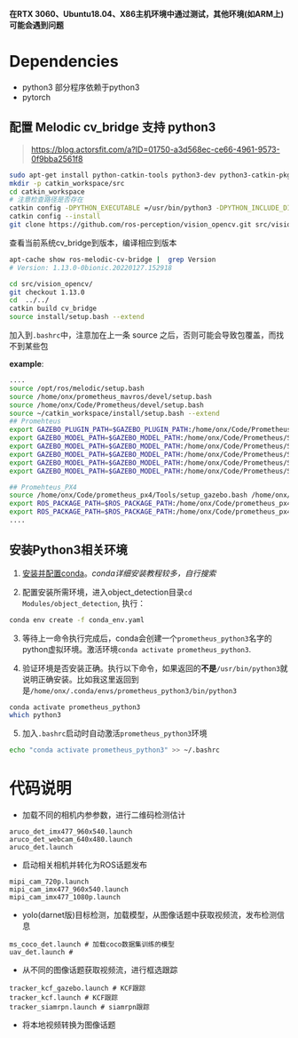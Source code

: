 **在RTX 3060、Ubuntu18.04、X86主机环境中通过测试，其他环境(如ARM上)可能会遇到问题**

# Dependencies

- python3 部分程序依赖于python3
- pytorch

## 配置 Melodic cv_bridge 支持 python3
> https://blog.actorsfit.com/a?ID=01750-a3d568ec-ce66-4961-9573-0f9bba2561f8

```bash
sudo apt-get install python-catkin-tools python3-dev python3-catkin-pkg-modules python3-numpy python3-yaml ros-melodic-cv-bridge
mkdir -p catkin_workspace/src
cd catkin_workspace
# 注意检查路径是否存在
catkin config -DPYTHON_EXECUTABLE =/usr/bin/python3 -DPYTHON_INCLUDE_DIR =/usr/include/python3.6m -DPYTHON_LIBRARY =/usr/lib/x86_64-linux-gnu/libpython3.6m.so
catkin config --install
git clone https://github.com/ros-perception/vision_opencv.git src/vision_opencv
```

查看当前系统cv_bridge到版本，编译相应到版本
```bash
apt-cache show ros-melodic-cv-bridge |  grep Version
# Version: 1.13.0-0bionic.20220127.152918

cd src/vision_opencv/
git checkout 1.13.0
cd  ../../
catkin build cv_bridge
source install/setup.bash --extend
```

加入到`.bashrc`中，注意加在上一条 source 之后，否则可能会导致包覆盖，而找不到某些包

**example**:
```bash
....
source /opt/ros/melodic/setup.bash
source /home/onx/prometheus_mavros/devel/setup.bash
source /home/onx/Code/Prometheus/devel/setup.bash
source ~/catkin_workspace/install/setup.bash --extend
## Promehteus
export GAZEBO_PLUGIN_PATH=$GAZEBO_PLUGIN_PATH:/home/onx/Code/Prometheus/devel/lib
export GAZEBO_MODEL_PATH=$GAZEBO_MODEL_PATH:/home/onx/Code/Prometheus/Simulator/gazebo_simulator/gazebo_models/uav_models
export GAZEBO_MODEL_PATH=$GAZEBO_MODEL_PATH:/home/onx/Code/Prometheus/Simulator/gazebo_simulator/gazebo_models/ugv_models
export GAZEBO_MODEL_PATH=$GAZEBO_MODEL_PATH:/home/onx/Code/Prometheus/Simulator/gazebo_simulator/gazebo_models/sensor_models
export GAZEBO_MODEL_PATH=$GAZEBO_MODEL_PATH:/home/onx/Code/Prometheus/Simulator/gazebo_simulator/gazebo_models/scene_models
export GAZEBO_MODEL_PATH=$GAZEBO_MODEL_PATH:/home/onx/Code/Prometheus/Simulator/gazebo_simulator/gazebo_models/texture

## Promehteus_PX4
source /home/onx/Code/prometheus_px4/Tools/setup_gazebo.bash /home/onx/Code/prometheus_px4 /home/onx/Code/prometheus_px4/build/amovlab_sitl_default >> /dev/null
export ROS_PACKAGE_PATH=$ROS_PACKAGE_PATH:/home/onx/Code/prometheus_px4
export ROS_PACKAGE_PATH=$ROS_PACKAGE_PATH:/home/onx/Code/prometheus_px4/Tools/sitl_gazebo
....
```


## 安装Python3相关环境

1. [安装并配置conda](https://docs.conda.io/en/latest/miniconda.html)。_conda详细安装教程较多，自行搜索_

2. 配置安装所需环境，进入object_detection目录`cd Modules/object_detection`, 执行：
```bash
conda env create -f conda_env.yaml
```
3. 等待上一命令执行完成后，conda会创建一个`prometheus_python3`名字的python虚拟环境。激活环境`conda activate prometheus_python3`.

4. 验证环境是否安装正确。执行以下命令，如果返回的**不是**`/usr/bin/python3`就说明正确安装。比如我这里返回到是`/home/onx/.conda/envs/prometheus_python3/bin/python3`
```bash
conda activate prometheus_python3
which python3
```

5. 加入`.bashrc`启动时自动激活`prometheus_python3`环境
```bash
echo "conda activate prometheus_python3" >> ~/.bashrc
```

# 代码说明

- 加载不同的相机内参参数，进行二维码检测估计
```
aruco_det_imx477_960x540.launch
aruco_det_webcam_640x480.launch
aruco_det.launch
```
- 启动相关相机并转化为ROS话题发布
```
mipi_cam_720p.launch
mipi_cam_imx477_960x540.launch
mipi_cam_imx477_1080p.launch
```
- yolo(darnet版)目标检测，加载模型，从图像话题中获取视频流，发布检测信息
```
ms_coco_det.launch # 加载coco数据集训练的模型
uav_det.launch #
```
- 从不同的图像话题获取视频流，进行框选跟踪
```
tracker_kcf_gazebo.launch # KCF跟踪
tracker_kcf.launch # KCF跟踪
tracker_siamrpn.launch # siamrpn跟踪
```
- 将本地视频转换为图像话题
```